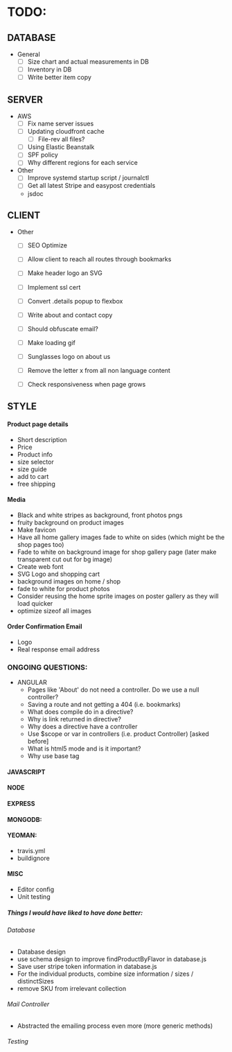# TODO:

## DATABASE
* General
  - [ ] Size chart and actual measurements in DB
  - [ ] Inventory in DB
  - [ ] Write better item copy
  
## SERVER
* AWS
  - [ ] Fix name server issues
  - [ ] Updating cloudfront cache
    - [ ] File-rev all files?
  - [ ] Using Elastic Beanstalk
  - [ ] SPF policy 
  - [ ] Why different regions for each service

* Other
  - [ ] Improve systemd startup script / journalctl
  - [ ] Get all latest Stripe and easypost credentials
  - jsdoc
   
## CLIENT
* Other
  - [ ] SEO Optimize
  - [ ] Allow client to reach all routes through bookmarks
  - [ ] Make header logo an SVG
  - [ ] Implement ssl cert

  - [ ] Convert .details popup to flexbox
  - [ ] Write about and contact copy
  - [ ] Should obfuscate email?
  - [ ] Make loading gif
  - [ ] Sunglasses logo on about us
  - [ ] Remove the letter x from all non language content  
  - [ ] Check responsiveness when page grows
  
## STYLE

#### Product page details
  - Short description
  - Price
  - Product info
  - size selector
  - size guide
  - add to cart
  - free shipping
  
#### Media
  - Black and white stripes as background, front photos pngs
  - fruity background on product images
  - Make favicon
  - Have all home gallery images fade to white on sides (which might be the shop pages too)
  - Fade to white on background image for shop gallery page (later make transparent cut out for bg image)
  - Create web font
  - SVG Logo and shopping cart
  - background images on home / shop
  - fade to white for product photos
  - Consider reusing the home sprite images on poster gallery as they will load quicker
  - optimize sizeof all images
  
#### Order Confirmation Email
  - Logo
  - Real response email address

### ONGOING QUESTIONS:
- ANGULAR
  - Pages like 'About' do not need a controller. Do we use a null controller?
  - Saving a route and not getting a 404 (i.e. bookmarks)
  - What does compile do in a directive?
  - Why is link returned in directive?
  - Why does a directive have a controller
  - Use $scope or var in controllers (i.e. product Controller) [asked before]
  - What is html5 mode and is it important?
  - Why use base tag

#### JAVASCRIPT

#### NODE

#### EXPRESS

#### MONGODB:
#### YEOMAN:
  -  travis.yml
  -  buildignore
    
####  MISC
  - Editor config
  - Unit testing


##### Things I would have liked to have done better:
###### Database
  - Database design
  - use schema design to improve findProductByFlavor in database.js
  - Save user stripe token information in database.js
  - For the individual products, combine size information / sizes / distinctSizes
  - remove SKU from irrelevant collection

###### Mail Controller
  - Abstracted the emailing process even more (more generic methods)

###### Testing

